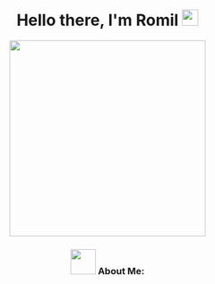 <h1 align="center">Hello there, I'm Romil <img src="https://github.com/TheDudeThatCode/TheDudeThatCode/blob/master/Assets/Hi.gif" width="29px"></h1>
<p align="center"><img src ="https://camo.githubusercontent.com/5ddf73ad3a205111cf8c686f687fc216c2946a75005718c8da5b837ad9de78c9/68747470733a2f2f7468756d62732e6766796361742e636f6d2f4576696c4e657874446576696c666973682d736d616c6c2e676966" height="350px"></p>
<p align="center"> 
</p>
<h3 align="center"> <img src="https://github.com/TheDudeThatCode/TheDudeThatCode/blob/master/Assets/Developer.gif" width="45px"> About Me: </h3>


